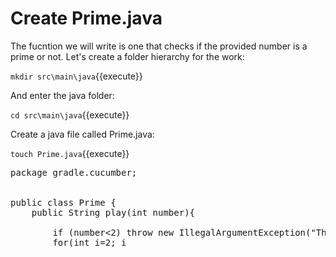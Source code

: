 # Create Prime.java

The fucntion we will write is one that checks if the provided number is a prime or not. Let's create a folder hierarchy for the work:

`mkdir src\main\java`{{execute}}

And enter the java folder:

`cd src\main\java`{{execute}}

Create a java file called Prime.java:

`touch Prime.java`{{execute}}

<pre class="file" data-filename="./cucumber-project/src/main/java/Prime.java" data-target="add">
package gradle.cucumber;


public class Prime {
    public String play(int number){

        if (number<2) throw new IllegalArgumentException("There are no primenumber less than 2, please provide a larger number");
        for(int i=2; i<number-1; i++){
            if(number % 1==0){
                return "NoPrime";
            }
        }
        return "Prime";
    }
}
</pre>


